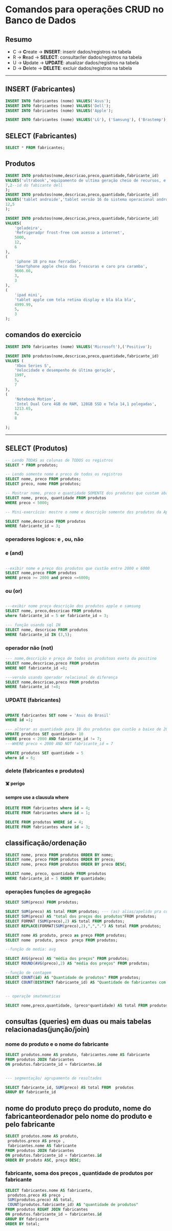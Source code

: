 # Comandos para operações CRUD no Banco de Dados

## Resumo

- C -> **C**reate   -> **INSERT**: inserir dados/registros na tabela
- R -> **R**ead     -> **SELECT**: consultar/ler dados/registros na tabela
- U -> **U**pdate   -> **UPDATE**: atualizar dados/registros na tabela
- D -> **D**elete   -> **DELETE**: excluir dados/registros na tabela

---

## INSERT (Fabricantes)

```sql
INSERT INTO fabricantes (nome) VALUES('Asus');
INSERT INTO fabricantes (nome) VALUES('Dell');
INSERT INTO fabricantes (nome) VALUES('Apple');

INSERT INTO fabricantes (nome) VALUES('LG'), ('Samsung'), ('Brastemp');
```

## SELECT (Fabricantes)

```sql
SELECT * FROM fabricantes;
```
## Produtos

```sql
INSERT INTO produtos(nome,descricao,preco,quantidade,fabricante_id)
VALUES('ultrabook','equipamento de ultima geração cheio de recursos, e etc e tal...',3999.45,
7,2--id do fabicante dell
);
INSERT INTO produtos(nome,descricao,preco,quantidade,fabricante_id)
VALUES('tablet androide','tablet versão 16 do sistema operacional androide, possui tela de 10 polegadas e armazenamento de 128 gb ',900,
12,5
);

INSERT INTO produtos(nome,descricao,preco,quantidade,fabricante_id)
VALUES(
    'geladeira',
    'Refrigeradpr frost-free com acesso a internet',
    5000,
    12,
    6
),
(
    'iphone 18 pro max ferradão',
    'Smartphone apple cheio das frescuras e caro pra caramba',
    9666.66,
    3,
    3
),
(
    'ipad mini',
    'tablet apple com tela retina display e bla bla bla',
    4999.99,
    5,
    3
);

```
## comandos do exercicio

```sql
INSERT INTO fabricantes (nome) VALUES('Microsoft'),('Positivo');

INSERT INTO produtos(nome,descricao,preco,quantidade,fabricante_id)
VALUES (
    'Xbox Series S',
    'Velocidade e desempenho de última geração',
    1997,
    5,
    7
),
(
    'Notebook Motion',
    'Intel Dual Core 4GB de RAM, 128GB SSD e Tela 14,1 polegadas',
    1213.65,
    8,
    8

);

```
---

## SELECT (Produtos)

```sql
-- Lendo TODAS as colunas de TODOS os registros
SELECT * FROM produtos;

-- Lendo somente nome e preco de todos os registros
SELECT nome, preco FROM produtos;
SELECT preco, nome FROM produtos;

-- Mostrar nome, preco e quantidade SOMENTE dos produtos que custam abaixo de 5000
SELECT nome, preco, quantidade FROM produtos
WHERE preco < 5000;

-- Mini-exercício: mostre o nome e descrição somente dos produtos da Apple

SELECT nome,descricao FROM produtos
WHERE fabricante_id = 3;

```

### operadores logicos: e , ou, não

### e (and)

```sql

--exibir nome e preço dos produtos que custão entre 2000 e 6000
SELECT nome,preco FROM produtos
WHERE preco >= 2000 and preco <=6000;

```

### ou (or)

```sql

---exibir nome preço descrição dos produtos apple e samsung
SELECT nome, preco,descricao FROM produtos
where fabricante_id = 5 or fabricante_id = 3;

--- função usando sql IN 
SELECT nome, descricao FROM produtos
WHERE fabricante_id IN (3,5);
```

### operador não (not)

```sql
--- nome,descrição e preço de todos os produtoas exeto da positino
SELECT nome,descricao,preco FROM produtos
WHERE NOT fabricante_id =8;

---versão usando operador relacional de diferença
SELECT nome,descricao,preco FROM produtos
WHERE fabricante_id !=8;
```

### UPDATE (fabricantes)

```sql

UPDATE fabricantes SET nome = 'Asus do Brasil'
WHERE id =1;

--- alterar as quantidade para 10 dos produtos que custão a baixo de 2000 exeto microssoft
UPDATE produtos SET quantidade= 10
WHERE preco < 2000 AND fabricante_id != 7;
---WHERE preco < 2000 AND NOT fabricante_id = 7

UPDATE produtos SET quantidade = 5
where id = 6;

```

### delete (fabricantes e produtos)

#### ☠️ perigo  
#### sempre use a clausula where

```sql
DELETE FROM fabricantes where id = 4;
DELETE FROM fabricantes where id = 1;

DELETE FROM produtos WHERE id = 4;
DELETE FROM fabricantes where id = 3;


```

## classificação/ordenação



```sql
SELECT nome, preco FROM produtos ORDER BY nome;
SELECT nome, preco FROM produtos ORDER BY preco;
SELECT nome, preco FROM produtos ORDER BY preco DESC;

SELECT nome, preco, quantidade FROM produtos 
WHERE fabricante_id = 5 ORDER BY quantidade;
```

### operações funções de agregação


```sql
SELECT SUM(preco) FROM produtos;

SELECT SUM(preco) AS total FROM produtos; --- (as) alias/apelido pra coluna
SELECT SUM(preco) AS "total dos preços dos produtos"FROM produtos;
SELECT FORMAT (SUM(preco),2) AS total FROM produtos;
SELECT REPLACE(FORMAT(SUM(preco),2),",",".") AS total FROM produtos;

SELECT nome AS produto, preco as preço FROM produtos;
SELECT nome  produto, preco  preço FROM produtos;

--função de media: avg

SELECT AVG(preco) AS "média dos preços" FROM produtos;
SELECT ROUND(AVG(preco),2) AS "média dos preços" FROM produtos;

--função de contagem
SELECT COUNT(id) AS "Quantidade de produtos" FROM produtos;
SELECT COUNT(DISTINCT fabricante_id) AS "Quantidade de fabricantes com produtos" FROM produtos;


-- operaçõe smatematicas

SELECT nome,preco,quantidade, (preco*quantidade) AS total FROM produtos;


```

## consultas (queries) em duas ou mais tabelas relacionadas(junção/join)

### nome do produto e o nome do fabricante

```sql 
SELECT produtos.nome AS produto, fabricantes.nome AS fabricante
FROM produtos JOIN fabricantes
ON produtos.fabricante_id = fabricantes.id


--- segmentação/ agrupamento de resultados

SELECT fabricante_id, SUM(preco) AS total FROM  produtos
GROUP BY fabricante_id

```

## nome do produto preço do produto, nome do fabricanteordenador pelo nome do produto e pelo fabricante


```sql
SELECT produtos.nome AS produto,
 produtos.preco AS preço , 
 fabricantes.nome AS fabricante
FROM produtos JOIN fabricantes
ON produtos.fabricante_id = fabricantes.id
ORDER BY produto ASC, preço DESC;

```

### fabricante, soma dos preços , quantidade de produtos por fabricante 

```sql
SELECT fabricantes.nome AS fabricante,
 produtos.preco AS preço , 
 SUM(produtos.preco) AS total,
 COUNT(produtos.fabricante_id) AS "quantidade de produtos"
FROM produtos RIGHT JOIN fabricantes
ON produtos.fabricante_id = fabricantes.id
GROUP BY fabricante
ORDER BY total;

```